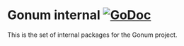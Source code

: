 # Gonum internal [![GoDoc](https://godoc.org/github.com/savalin/gonum/internal?status.svg)](https://godoc.org/github.com/savalin/gonum/internal)

This is the set of internal packages for the Gonum project.
